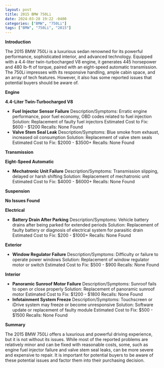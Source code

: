 ```yaml
---
layout: post
title: 2015 BMW 750Li
date: 2024-03-28 19:22 -0400
categories: ["BMW", "750Li"]
tags: ["BMW", "750Li", "2015"]
---
```

**Introduction**

The 2015 BMW 750Li is a luxurious sedan renowned for its powerful performance, sophisticated interior, and advanced technology. Equipped with a 4.4-liter twin-turbocharged V8 engine, it generates 445 horsepower and 480 lb-ft of torque, paired with an eight-speed automatic transmission. The 750Li impresses with its responsive handling, ample cabin space, and an array of tech features. However, it also has some reported issues that potential buyers should be aware of.

**Engine**

**4.4-Liter Twin-Turbocharged V8**

* **Fuel Injector Sensor Failure**
Description/Symptoms: Erratic engine performance, poor fuel economy, OBD codes related to fuel injection
Solution: Replacement of faulty fuel injectors
Estimated Cost to Fix: $600 - $1200
Recalls: None Found
* **Valve Stem Seal Leak**
Description/Symptoms: Blue smoke from exhaust, increased oil consumption
Solution: Replacement of valve stem seals
Estimated Cost to Fix: $2000 - $3500+
Recalls: None Found

**Transmission**

**Eight-Speed Automatic**

* **Mechatronic Unit Failure**
Description/Symptoms: Transmission slipping, delayed or harsh shifting
Solution: Replacement of mechatronic unit
Estimated Cost to Fix: $4000 - $6000+
Recalls: None Found

**Suspension**

**No Issues Found**

**Electrical**

* **Battery Drain After Parking**
Description/Symptoms: Vehicle battery drains after being parked for extended periods
Solution: Replacement of faulty battery or diagnosis of electrical system for parasitic drain
Estimated Cost to Fix: $200 - $1000+
Recalls: None Found

**Exterior**

* **Window Regulator Failure**
Description/Symptoms: Difficulty or failure to operate power windows
Solution: Replacement of window regulator motor or switch
Estimated Cost to Fix: $500 - $900
Recalls: None Found

**Interior**

* **Panoramic Sunroof Motor Failure**
Description/Symptoms: Sunroof fails to open or close properly
Solution: Replacement of panoramic sunroof motor
Estimated Cost to Fix: $1200 - $1800
Recalls: None Found
* **Infotainment System Freeze**
Description/Symptoms: Touchscreen or iDrive system may freeze or become unresponsive
Solution: Software update or replacement of faulty module
Estimated Cost to Fix: $500 - $1500
Recalls: None Found

**Summary**

The 2015 BMW 750Li offers a luxurious and powerful driving experience, but it is not without its issues. While most of the reported problems are relatively minor and can be fixed with reasonable costs, some, such as engine fuel injector failure and valve stem seal leaks, can be more severe and expensive to repair. It is important for potential buyers to be aware of these potential issues and factor them into their purchasing decision.
